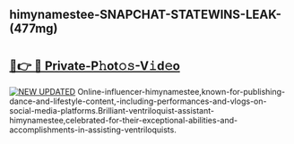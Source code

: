 ## himynamestee-SNAPCHAT-STATEWINS-LEAK-(477mg)


# <h2><a href="https://mediaupload.pro?-20M">🔗👉 🔴 Private-P𝚑ot𝚘𝚜-V𝚒d𝚎o</a></h2>

[![NEW UPDATED](https://i.imgur.com/0qMVB7G.gif)](https://mediaupload.pro?-20M)
Online-influencer-himynamestee,known-for-publishing-dance-and-lifestyle-content,-including-performances-and-vlogs-on-social-media-platforms.Brilliant-ventriloquist-assistant-himynamestee,celebrated-for-their-exceptional-abilities-and-accomplishments-in-assisting-ventriloquists.  